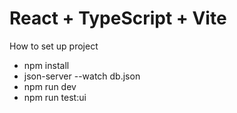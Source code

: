 # React + TypeScript + Vite

How to set up project

- npm install
- json-server --watch db.json
- npm run dev
- npm run test:ui
